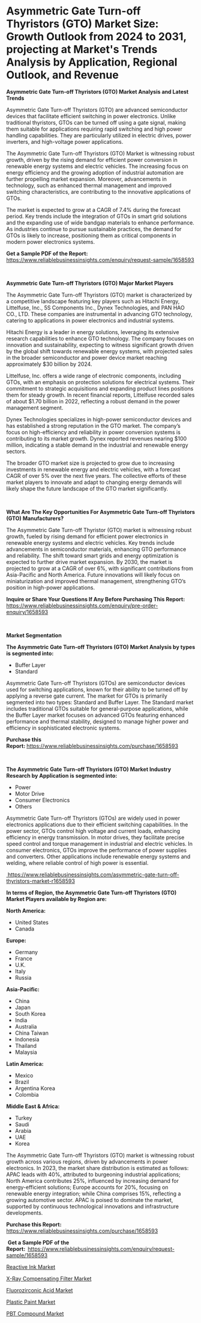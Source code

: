 <p><h1>Asymmetric Gate Turn-off Thyristors (GTO) Market Size: Growth Outlook from 2024 to 2031, projecting at Market's Trends Analysis by Application, Regional Outlook, and Revenue</h1></p><p><strong>Asymmetric Gate Turn-off Thyristors (GTO) Market Analysis and Latest Trends</strong></p>
<p><p>Asymmetric Gate Turn-off Thyristors (GTO) are advanced semiconductor devices that facilitate efficient switching in power electronics. Unlike traditional thyristors, GTOs can be turned off using a gate signal, making them suitable for applications requiring rapid switching and high power handling capabilities. They are particularly utilized in electric drives, power inverters, and high-voltage power applications.</p><p>The Asymmetric Gate Turn-off Thyristors (GTO) Market is witnessing robust growth, driven by the rising demand for efficient power conversion in renewable energy systems and electric vehicles. The increasing focus on energy efficiency and the growing adoption of industrial automation are further propelling market expansion. Moreover, advancements in technology, such as enhanced thermal management and improved switching characteristics, are contributing to the innovative applications of GTOs.</p><p>The market is expected to grow at a CAGR of 7.4% during the forecast period. Key trends include the integration of GTOs in smart grid solutions and the expanding use of wide bandgap materials to enhance performance. As industries continue to pursue sustainable practices, the demand for GTOs is likely to increase, positioning them as critical components in modern power electronics systems.</p></p>
<p><strong>Get a Sample PDF of the Report:&nbsp;</strong> <a href="https://www.reliablebusinessinsights.com/enquiry/request-sample/1658593?utm_campaign=1091&utm_medium=2&utm_source=Github&utm_content=ia&utm_term=09122024&utm_id=asymmetric-gate-turn-off-thyristors-gto">https://www.reliablebusinessinsights.com/enquiry/request-sample/1658593</a></p>
<p>&nbsp;</p>
<p><strong>Asymmetric Gate Turn-off Thyristors (GTO) Major Market Players</strong></p>
<p><p>The Asymmetric Gate Turn-off Thyristors (GTO) market is characterized by a competitive landscape featuring key players such as Hitachi Energy, Littelfuse, Inc., 5S Components Inc., Dynex Technologies, and PAN HAO CO., LTD. These companies are instrumental in advancing GTO technology, catering to applications in power electronics and industrial systems.</p><p>Hitachi Energy is a leader in energy solutions, leveraging its extensive research capabilities to enhance GTO technology. The company focuses on innovation and sustainability, expecting to witness significant growth driven by the global shift towards renewable energy systems, with projected sales in the broader semiconductor and power device market reaching approximately $30 billion by 2024.</p><p>Littelfuse, Inc. offers a wide range of electronic components, including GTOs, with an emphasis on protection solutions for electrical systems. Their commitment to strategic acquisitions and expanding product lines positions them for steady growth. In recent financial reports, Littelfuse recorded sales of about $1.70 billion in 2022, reflecting a robust demand in the power management segment.</p><p>Dynex Technologies specializes in high-power semiconductor devices and has established a strong reputation in the GTO market. The company’s focus on high-efficiency and reliability in power conversion systems is contributing to its market growth. Dynex reported revenues nearing $100 million, indicating a stable demand in the industrial and renewable energy sectors.</p><p>The broader GTO market size is projected to grow due to increasing investments in renewable energy and electric vehicles, with a forecast CAGR of over 5% over the next five years. The collective efforts of these market players to innovate and adapt to changing energy demands will likely shape the future landscape of the GTO market significantly.</p></p>
<p>&nbsp;</p>
<p><strong>What Are The Key Opportunities For Asymmetric Gate Turn-off Thyristors (GTO) Manufacturers?</strong></p>
<p><p>The Asymmetric Gate Turn-off Thyristor (GTO) market is witnessing robust growth, fueled by rising demand for efficient power electronics in renewable energy systems and electric vehicles. Key trends include advancements in semiconductor materials, enhancing GTO performance and reliability. The shift toward smart grids and energy optimization is expected to further drive market expansion. By 2030, the market is projected to grow at a CAGR of over 6%, with significant contributions from Asia-Pacific and North America. Future innovations will likely focus on miniaturization and improved thermal management, strengthening GTO’s position in high-power applications.</p></p>
<p><strong>Inquire or Share Your Questions If Any Before Purchasing This Report:</strong> <a href="https://www.reliablebusinessinsights.com/enquiry/pre-order-enquiry/1658593?utm_campaign=1091&utm_medium=2&utm_source=Github&utm_content=ia&utm_term=09122024&utm_id=asymmetric-gate-turn-off-thyristors-gto">https://www.reliablebusinessinsights.com/enquiry/pre-order-enquiry/1658593</a></p>
<p>&nbsp;</p>
<p><strong>Market Segmentation</strong></p>
<p><strong>The Asymmetric Gate Turn-off Thyristors (GTO) Market Analysis by types is segmented into:</strong></p>
<p><ul><li>Buffer Layer</li><li>Standard</li></ul></p>
<p><p>Asymmetric Gate Turn-off Thyristors (GTOs) are semiconductor devices used for switching applications, known for their ability to be turned off by applying a reverse gate current. The market for GTOs is primarily segmented into two types: Standard and Buffer Layer. The Standard market includes traditional GTOs suitable for general-purpose applications, while the Buffer Layer market focuses on advanced GTOs featuring enhanced performance and thermal stability, designed to manage higher power and efficiency in sophisticated electronic systems.</p></p>
<p><strong>Purchase this Report:&nbsp;</strong><a href="https://www.reliablebusinessinsights.com/purchase/1658593?utm_campaign=1091&utm_medium=2&utm_source=Github&utm_content=ia&utm_term=09122024&utm_id=asymmetric-gate-turn-off-thyristors-gto">https://www.reliablebusinessinsights.com/purchase/1658593</a></p>
<p>&nbsp;</p>
<p><strong>The Asymmetric Gate Turn-off Thyristors (GTO) Market Industry Research by Application is segmented into:</strong></p>
<p><ul><li>Power</li><li>Motor Drive</li><li>Consumer Electronics</li><li>Others</li></ul></p>
<p><p>Asymmetric Gate Turn-off Thyristors (GTOs) are widely used in power electronics applications due to their efficient switching capabilities. In the power sector, GTOs control high voltage and current loads, enhancing efficiency in energy transmission. In motor drives, they facilitate precise speed control and torque management in industrial and electric vehicles. In consumer electronics, GTOs improve the performance of power supplies and converters. Other applications include renewable energy systems and welding, where reliable control of high power is essential.</p></p>
<p><a href="https://www.reliablebusinessinsights.com/asymmetric-gate-turn-off-thyristors-market-r1658593?utm_campaign=1091&utm_medium=2&utm_source=Github&utm_content=ia&utm_term=09122024&utm_id=asymmetric-gate-turn-off-thyristors-gto">&nbsp;https://www.reliablebusinessinsights.com/asymmetric-gate-turn-off-thyristors-market-r1658593</a></p>
<p><strong>In terms of Region, the Asymmetric Gate Turn-off Thyristors (GTO) Market Players available by Region are:</strong></p>
<p>
    <p> <strong> North America: </strong>
        <ul>
            <li>United States</li>
            <li>Canada</li>
        </ul>
        </p> 
    <p> <strong> Europe: </strong>
        <ul>
            <li>Germany</li>
            <li>France</li>
            <li>U.K.</li>
            <li>Italy</li>
            <li>Russia</li>
        </ul>
        </p> 
    <p> <strong> Asia-Pacific: </strong>
        <ul>
            <li>China</li>
            <li>Japan</li>
            <li>South Korea</li>
            <li>India</li>
            <li>Australia</li>
            <li>China Taiwan</li>
            <li>Indonesia</li>
            <li>Thailand</li>
            <li>Malaysia</li>
        </ul>
        </p> 
    <p> <strong> Latin America: </strong>
        <ul>
            <li>Mexico</li>
            <li>Brazil</li>
            <li>Argentina Korea</li>
            <li>Colombia</li>
        </ul>
        </p> 
    <p> <strong> Middle East & Africa: </strong>
        <ul>
            <li>Turkey</li>
            <li>Saudi</li>
            <li>Arabia</li>
            <li>UAE</li>
            <li>Korea</li>
        </ul>
    </p>
    </p>
<p><p>The Asymmetric Gate Turn-off Thyristors (GTO) market is witnessing robust growth across various regions, driven by advancements in power electronics. In 2023, the market share distribution is estimated as follows: APAC leads with 40%, attributed to burgeoning industrial applications; North America contributes 25%, influenced by increasing demand for energy-efficient solutions; Europe accounts for 20%, focusing on renewable energy integration; while China comprises 15%, reflecting a growing automotive sector. APAC is poised to dominate the market, supported by continuous technological innovations and infrastructure developments.</p></p>
<p><strong>Purchase this Report: </strong><a href="https://www.reliablebusinessinsights.com/purchase/1658593?utm_campaign=1091&utm_medium=2&utm_source=Github&utm_content=ia&utm_term=09122024&utm_id=asymmetric-gate-turn-off-thyristors-gto">https://www.reliablebusinessinsights.com/purchase/1658593</a></p>
<p>&nbsp;<strong>Get a Sample PDF of the Report:&nbsp;&nbsp;</strong><a href="https://www.reliablebusinessinsights.com/enquiry/request-sample/1658593?utm_campaign=1091&utm_medium=2&utm_source=Github&utm_content=ia&utm_term=09122024&utm_id=asymmetric-gate-turn-off-thyristors-gto">https://www.reliablebusinessinsights.com/enquiry/request-sample/1658593</a></p>
<p><strong></strong></p>
<p><p><a href="https://www.linkedin.com/pulse/latest-developments-reactive-ink-industry-market-size-growing-ewv5f?utm_campaign=1091&utm_medium=2&utm_source=Github&utm_content=ia&utm_term=09122024&utm_id=asymmetric-gate-turn-off-thyristors-gto">Reactive Ink Market</a></p><p><a href="https://github.com/rosamariarocque98/Market-Research-Report-List-1/blob/main/x-ray-compensating-filter-market.md?utm_campaign=1091&utm_medium=2&utm_source=Github&utm_content=ia&utm_term=09122024&utm_id=asymmetric-gate-turn-off-thyristors-gto">X-Ray Compensating Filter Market</a></p><p><a href="https://www.linkedin.com/pulse/detailed-fluorozirconic-acid-market-analysis-expected-cagr-144-zkyif?utm_campaign=1091&utm_medium=2&utm_source=Github&utm_content=ia&utm_term=09122024&utm_id=asymmetric-gate-turn-off-thyristors-gto">Fluorozirconic Acid Market</a></p><p><a href="https://www.linkedin.com/pulse/plastic-paint-market-report-addressing-business-developments-4vuzf?utm_campaign=1091&utm_medium=2&utm_source=Github&utm_content=ia&utm_term=09122024&utm_id=asymmetric-gate-turn-off-thyristors-gto">Plastic Paint Market</a></p><p><a href="https://www.linkedin.com/pulse/report-pbt-compound-market-rapid-expansion-cagr-139-trends-share-qqbkf?utm_campaign=1091&utm_medium=2&utm_source=Github&utm_content=ia&utm_term=09122024&utm_id=asymmetric-gate-turn-off-thyristors-gto">PBT Compound Market</a></p></p>